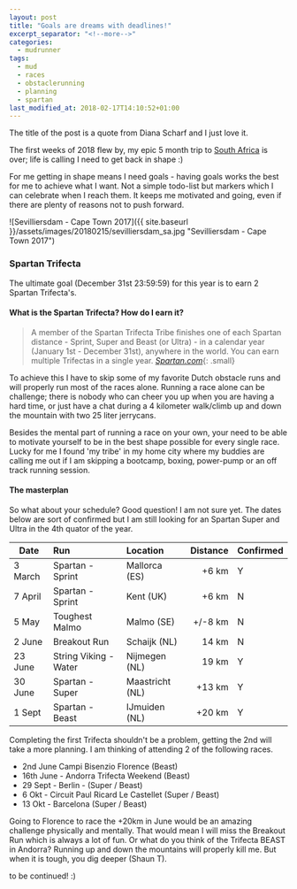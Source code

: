 ```yaml
---
layout: post
title: "Goals are dreams with deadlines!"
excerpt_separator: "<!--more-->"
categories:
  - mudrunner
tags:
  - mud
  - races
  - obstaclerunning
  - planning
  - spartan
last_modified_at: 2018-02-17T14:10:52+01:00
---
```

The title of the post is a quote from Diana Scharf and I just love it.

The first weeks of 2018 flew by, my epic 5 month trip to [South Africa](https://www.wegosouth.nl) is over; life is calling I need to get back in shape :)

For me getting in shape means I need goals - having goals works the best for me to achieve what I want. Not a simple todo-list but markers which I can celebrate when I reach them. It keeps me motivated and going, even if there are plenty of reasons not to push forward.

![Sevilliersdam - Cape Town 2017]({{ site.baseurl }}/assets/images/20180215/sevilliersdam_sa.jpg "Sevilliersdam - Cape Town 2017")

### Spartan Trifecta

The ultimate goal (December 31st 23:59:59) for this year is to earn 2 Spartan Trifecta's.

#### What is the Spartan Trifecta? How do I earn it?

> A member of the Spartan Trifecta Tribe finishes one of each Spartan distance - Sprint, Super and Beast (or Ultra) - in a calendar year (January 1st - December 31st), anywhere in the world. You can earn multiple Trifectas in a single year. <cite>[Spartan.com](https://spartanrace.zendesk.com/hc/en-us/articles/202321438-What-is-the-Spartan-Trifecta-How-do-I-earn-it-)</cite>{: .small}

To achieve this I have to skip some of my favorite Dutch obstacle runs and will properly run most of the races alone. Running a race alone can be challenge; there is nobody who can cheer you up when you are having a hard time, or just have a chat during a 4 kilometer walk/climb up and down the mountain with two 25 liter jerrycans.

Besides the mental part of running a race on your own, your need to be able to motivate yourself to be in the best shape possible for every single race. Lucky for me I found 'my tribe' in my home city where my buddies are calling me out if I am skipping a bootcamp, boxing, power-pump or an off track running session.

<!--more-->
#### The masterplan

So what about your schedule? Good question! I am not sure yet. The dates below are sort of confirmed but I am still looking for an Spartan Super and Ultra in the 4th quator of the year.

| Date    | Run               | Location       | Distance | Confirmed |
|---------|:------------------|:---------------|---------:|-----------|
| 3 March | Spartan - Sprint  | Mallorca  (ES) |+6 km     | Y         |
| 7 April | Spartan - Sprint  | Kent  (UK)     |+6 km     | N         |
| 5 May   | Toughest Malmo    | Malmo (SE)     |+/-8 km   | N         |
| 2 June  | Breakout Run      | Schaijk (NL)   |14 km     | N         |
|23 June  | String Viking - Water | Nijmegen (NL)|19 km   | Y         |
|30 June  | Spartan - Super   | Maastricht (NL)|+13 km    | Y         |
| 1 Sept  | Spartan - Beast   | IJmuiden (NL)  |+20 km    | Y         |

Completing the first Trifecta shouldn't be a problem, getting the 2nd will take a  more planning. I am thinking of attending 2 of the following races.

* 2nd June Campi Bisenzio Florence (Beast)
* 16th June - Andorra Trifecta Weekend (Beast)
* 29 Sept - Berlin - (Super / Beast)
* 6 Okt -  Circuit Paul Ricard Le Castellet (Super / Beast)
* 13 Okt -  Barcelona (Super / Beast)

Going to Florence to race the +20km in June would be an amazing challenge physically and mentally. That would mean I will miss the Breakout Run which is always a lot of fun. Or what do you think of the Trifecta BEAST in Andorra? Running up and down the mountains will properly kill me. But when it is tough, you dig deeper (Shaun T).

to be continued! :)



